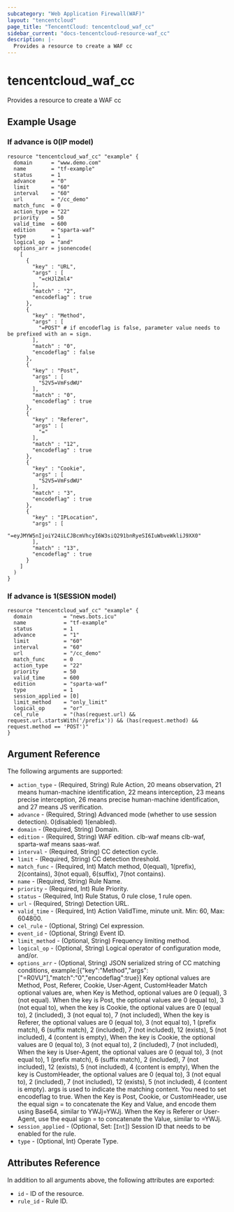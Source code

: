 ```yaml
---
subcategory: "Web Application Firewall(WAF)"
layout: "tencentcloud"
page_title: "TencentCloud: tencentcloud_waf_cc"
sidebar_current: "docs-tencentcloud-resource-waf_cc"
description: |-
  Provides a resource to create a WAF cc
---
```


# tencentcloud_waf_cc

Provides a resource to create a WAF cc

## Example Usage

### If advance is 0(IP model)

```hcl
resource "tencentcloud_waf_cc" "example" {
  domain      = "www.demo.com"
  name        = "tf-example"
  status      = 1
  advance     = "0"
  limit       = "60"
  interval    = "60"
  url         = "/cc_demo"
  match_func  = 0
  action_type = "22"
  priority    = 50
  valid_time  = 600
  edition     = "sparta-waf"
  type        = 1
  logical_op  = "and"
  options_arr = jsonencode(
    [
      {
        "key" : "URL",
        "args" : [
          "=cHJlZml4"
        ],
        "match" : "2",
        "encodeflag" : true
      },
      {
        "key" : "Method",
        "args" : [
          "=POST" # if encodeflag is false, parameter value needs to be prefixed with an = sign.
        ],
        "match" : "0",
        "encodeflag" : false
      },
      {
        "key" : "Post",
        "args" : [
          "S2V5=VmFsdWU"
        ],
        "match" : "0",
        "encodeflag" : true
      },
      {
        "key" : "Referer",
        "args" : [
          "="
        ],
        "match" : "12",
        "encodeflag" : true
      },
      {
        "key" : "Cookie",
        "args" : [
          "S2V5=VmFsdWU"
        ],
        "match" : "3",
        "encodeflag" : true
      },
      {
        "key" : "IPLocation",
        "args" : [
          "=eyJMYW5nIjoiY24iLCJBcmVhcyI6W3siQ291bnRyeSI6IuWbveWkliJ9XX0"
        ],
        "match" : "13",
        "encodeflag" : true
      }
    ]
  )
}
```

### If advance is 1(SESSION model)

```hcl
resource "tencentcloud_waf_cc" "example" {
  domain          = "news.bots.icu"
  name            = "tf-example"
  status          = 1
  advance         = "1"
  limit           = "60"
  interval        = "60"
  url             = "/cc_demo"
  match_func      = 0
  action_type     = "22"
  priority        = 50
  valid_time      = 600
  edition         = "sparta-waf"
  type            = 1
  session_applied = [0]
  limit_method    = "only_limit"
  logical_op      = "or"
  cel_rule        = "(has(request.url) && request.url.startsWith('/prefix')) && (has(request.method) && request.method == 'POST')"
}
```

## Argument Reference

The following arguments are supported:

* `action_type` - (Required, String) Rule Action, 20 means observation, 21 means human-machine identification, 22 means interception, 23 means precise interception, 26 means precise human-machine identification, and 27 means JS verification.
* `advance` - (Required, String) Advanced mode (whether to use session detection). 0(disabled) 1(enabled).
* `domain` - (Required, String) Domain.
* `edition` - (Required, String) WAF edition. clb-waf means clb-waf, sparta-waf means saas-waf.
* `interval` - (Required, String) CC detection cycle.
* `limit` - (Required, String) CC detection threshold.
* `match_func` - (Required, Int) Match method, 0(equal), 1(prefix), 2(contains), 3(not equal), 6(suffix), 7(not contains).
* `name` - (Required, String) Rule Name.
* `priority` - (Required, Int) Rule Priority.
* `status` - (Required, Int) Rule Status, 0 rule close, 1 rule open.
* `url` - (Required, String) Detection URL.
* `valid_time` - (Required, Int) Action ValidTime, minute unit. Min: 60, Max: 604800.
* `cel_rule` - (Optional, String) Cel expression.
* `event_id` - (Optional, String) Event ID.
* `limit_method` - (Optional, String) Frequency limiting method.
* `logical_op` - (Optional, String) Logical operator of configuration mode, and/or.
* `options_arr` - (Optional, String) JSON serialized string of CC matching conditions, example:[{\"key\":\"Method\",\"args\":[\"=R0VU\"],\"match\":\"0\",\"encodeflag\":true}]
        Key optional values are Method, Post, Referer, Cookie, User-Agent, CustomHeader
        Match optional values are, when Key is Method, optional values are 0 (equal), 3 (not equal).
        When the key is Post, the optional values are 0 (equal to), 3 (not equal to), when the key is Cookie, the optional values are 0 (equal to), 2 (included), 3 (not equal to), 7 (not included),
        When the key is Referer, the optional values are 0 (equal to), 3 (not equal to), 1 (prefix match), 6 (suffix match), 2 (included), 7 (not included), 12 (exists), 5 (not included), 4 (content is empty),
        When the key is Cookie, the optional values are 0 (equal to), 3 (not equal to), 2 (included), 7 (not included),
        When the key is User-Agent, the optional values are 0 (equal to), 3 (not equal to), 1 (prefix match), 6 (suffix match), 2 (included), 7 (not included), 12 (exists), 5 (not included), 4 (content is empty),
        When the key is CustomHeader, the optional values are 0 (equal to), 3 (not equal to), 2 (included), 7 (not included), 12 (exists), 5 (not included), 4 (content is empty).
        args is used to indicate the matching content. You need to set encodeflag to true. When the Key is Post, Cookie, or CustomHeader, use the equal sign = to concatenate the Key and Value, and encode them using Base64, similar to YWJj=YWJj. When the Key is Referer or User-Agent, use the equal sign = to concatenate the Value, similar to =YWJj.
* `session_applied` - (Optional, Set: [`Int`]) Session ID that needs to be enabled for the rule.
* `type` - (Optional, Int) Operate Type.

## Attributes Reference

In addition to all arguments above, the following attributes are exported:

* `id` - ID of the resource.
* `rule_id` - Rule ID.


